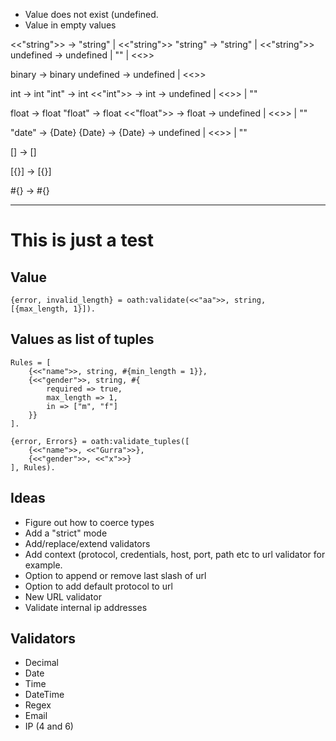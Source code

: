 - Value does not exist (undefined.
- Value in empty values

<<"string">> -> "string" | <<"string">>
"string" -> "string" | <<"string">>
undefined -> undefined | "" | <<>>

binary -> binary
undefined -> undefined | <<>>

int -> int
"int" -> int
<<"int">> -> int
-> undefined | <<>> | ""

float -> float
"float" -> float
<<"float">> -> float
-> undefined | <<>> | ""

"date" -> {Date}
{Date} -> {Date}
-> undefined | <<>> | ""

[] -> []

[{}] -> [{}]

#{} -> #{}

---

# This is just a test

## Value

    {error, invalid_length} = oath:validate(<<"aa">>, string, [{max_length, 1}]).

## Values as list of tuples

    Rules = [
        {<<"name">>, string, #{min_length = 1}},
        {<<"gender">>, string, #{
            required => true,
            max_length => 1,
            in => ["m", "f"]
        }}
    ].

    {error, Errors} = oath:validate_tuples([
        {<<"name">>, <<"Gurra">>},
        {<<"gender">>, <<"x">>}
    ], Rules).

## Ideas

- Figure out how to coerce types
- Add a "strict" mode
- Add/replace/extend validators
- Add context (protocol, credentials, host, port, path etc to url validator
  for example.
- Option to append or remove last slash of url
- Option to add default protocol to url
- New URL validator
- Validate internal ip addresses

## Validators

- Decimal
- Date
- Time
- DateTime
- Regex
- Email
- IP (4 and 6)
